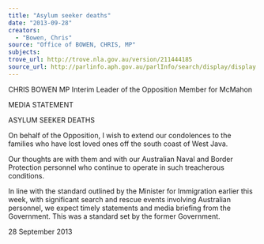 ```yaml
---
title: "Asylum seeker deaths"
date: "2013-09-28"
creators:
  - "Bowen, Chris"
source: "Office of BOWEN, CHRIS, MP"
subjects:
trove_url: http://trove.nla.gov.au/version/211444185
source_url: http://parlinfo.aph.gov.au/parlInfo/search/display/display.w3p;query=Id%3A%22media/pressrel/2757775%22
---
```


 CHRIS BOWEN MP  Interim Leader of the Opposition  Member for McMahon   

 

 MEDIA STATEMENT   

 ASYLUM SEEKER DEATHS    

 On behalf of the Opposition, I wish to extend our condolences to the families who have lost  loved ones off the south coast of West Java.   

 Our thoughts are with them and with our Australian Naval and Border Protection personnel  who continue to operate in such treacherous conditions.   

 In line with the standard outlined by the Minister for Immigration earlier this week, with  significant search and rescue events involving Australian personnel, we expect timely  statements and media briefing from the Government. This was a standard set by the former  Government.   

 28 September 2013   

